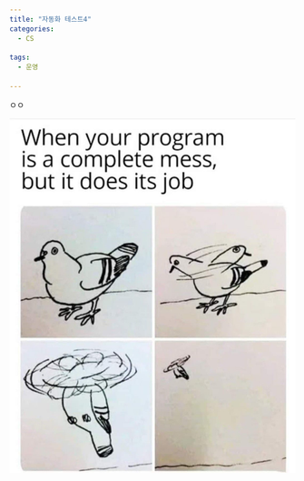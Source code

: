 ```yaml
---
title: "자동화 테스트4"
categories:
  - CS

tags:
  - 운영

---
```


ㅇㅇ


![0](/assets/img/2025-04-27-자동화-테스트4.md/0.png)

